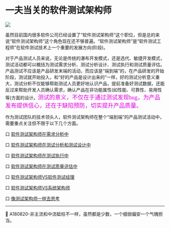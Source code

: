 
# 一夫当关的软件测试架构师

![](https://shen89s.github.io/resFiles/r2/打通任督.jpg)

虽然目前国内很多软件公司已经设置了“软件测试架构师”这个职位，但是总的来说“软件测试架构师”这个角色现在还不够普遍。“软件测试架构师”是“软件测试工程师”在软件测试技术上一个重要的发展方向(阶段)。

对于产品测试人员来说，无论是传统的瀑布开发模式，还是选代、敏捷开发模式，测试活动都可以概括为测试需求分析、测试分析设计、测试执行和测试质量评估。产品测试不应该是产品研发末端的活动，而应该是“端到端”的，在产品研发的开始阶段，测试就开始投入，和“好的产品是设计出来的”一样，好的测试分析意义重大，测试分析不仅能够帮助测试人员更好地认识产品，提前准备好测试数据，还能反过来帮助开发人员确认需求，确认产品在非功能属性(如性能、可靠性、易用性等)方面的设计。<font color="#dd00dd" size="4" face="楷体">测试的意义，不仅在于通过测试发现bug，为产品发布提供信心，还在于缺陷预防，切实提升产品质量。</font>

作为测试团队的技术领头人，软件测试架构师在整个“端到端”的产品测试活动中，需要重点关注但不限于以下几个方面。

口  [软件测试架构师在需求分析中](books/软件测试架构师-测试架构师在需求分析中.md)

口  [软件测试架构师在测试分析和测试设计中](books/软件测试架构师-测试架构师在测试分析和测试设计中.md)

口  [软件测试架构师在测试执行中](books/软件测试架构师-测试架构师在测试执行中.md)

口  [软件测试架构师在测试质量评估中](books/软件测试架构师-测试架构师在测试质量评估中.md)

口  [软件测试架构师VS软件测试经理](books/软件测试架构师-测试架构师VS测试经理.md)

口  [软件测试架构师VS系统架构师](books/软件测试架构师-测试架构师VS系统架构师.md)

口  [像测试架构师一样去思考](books/软件测试架构师-像测试架构师一样去思考.md)

* * *
:bell: A180820-非主流和中流砥柱不一样，虽然都是少数，一个细弱偏安一个气魄担当。
